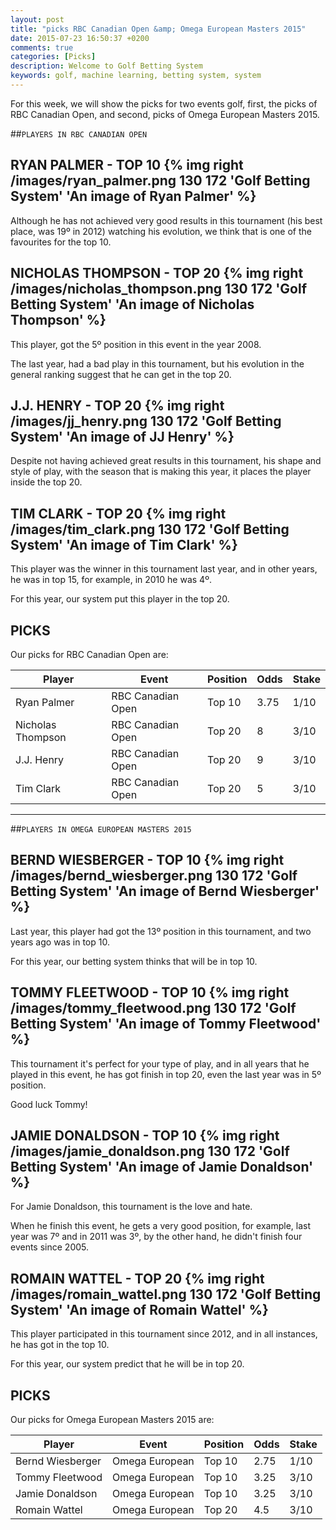 ```yaml
---
layout: post
title: "picks RBC Canadian Open &amp; Omega European Masters 2015"
date: 2015-07-23 16:50:37 +0200
comments: true
categories: [Picks]
description: Welcome to Golf Betting System
keywords: golf, machine learning, betting system, system
---
```


For this week, we will show the picks for two events golf, first, the picks of RBC Canadian Open, and second, picks of Omega European Masters 2015.

##`PLAYERS IN RBC CANADIAN OPEN`

## RYAN PALMER - TOP 10   {% img right /images/ryan_palmer.png 130 172 'Golf Betting System' 'An image of Ryan Palmer' %}

Although he has not achieved very good results in this tournament (his best place, was 19º in 2012) watching his evolution, we think
that is one of the favourites for the top 10.

## NICHOLAS THOMPSON - TOP 20   {% img right /images/nicholas_thompson.png 130 172 'Golf Betting System' 'An image of Nicholas Thompson' %}

This player, got the 5º position in this event in the year 2008. 

The last year, had a bad play in this tournament, but his evolution in the general ranking suggest that he can get in the top 20.

## J.J. HENRY - TOP 20   {% img right /images/jj_henry.png 130 172 'Golf Betting System' 'An image of JJ Henry' %}

Despite not having achieved great results in this tournament, his shape and style of play, with the season that is making this year, it places the player inside the top 20.

## TIM CLARK - TOP 20   {% img right /images/tim_clark.png 130 172 'Golf Betting System' 'An image of Tim Clark' %}

This player was the winner in this tournament last year, and in other years, he was in top 15, for example, in 2010 he was 4º.

For this year, our system put this player in the top 20.


## PICKS

Our picks for RBC Canadian Open are:

| Player         | Event              | Position     | Odds       | Stake        |
| -------------- | ------------------ | ------------ | ---------- | ------------ |
| Ryan Palmer    | RBC Canadian Open | Top 10        | 3.75		  | 1/10         |
| Nicholas Thompson| RBC Canadian Open | Top 20       | 8		  | 3/10         |
| J.J. Henry     | RBC Canadian Open | Top 20       | 9		  | 3/10         |
| Tim Clark      | RBC Canadian Open | Top 20       | 5		      | 3/10         |


-------------------------------------------------------------------------------

##`PLAYERS IN OMEGA EUROPEAN MASTERS 2015`

## BERND WIESBERGER - TOP 10   {% img right /images/bernd_wiesberger.png 130 172 'Golf Betting System' 'An image of Bernd Wiesberger' %}

Last year, this player had got the 13º position in this tournament, and two years ago was in top 10. 

For this year, our betting system thinks that will be in top 10.

## TOMMY FLEETWOOD - TOP 10   {% img right /images/tommy_fleetwood.png 130 172 'Golf Betting System' 'An image of Tommy Fleetwood' %}

This tournament it's perfect for your type of play, and in all years that he played in this event, he has got finish in top 20, even the last year was in 5º position. 

Good luck Tommy!

## JAMIE DONALDSON - TOP 10   {% img right /images/jamie_donaldson.png 130 172 'Golf Betting System' 'An image of Jamie Donaldson' %}

For Jamie Donaldson, this tournament is the love and hate. 

When he finish this event, he gets a very good position, for example, last year was 7º and in 2011 was 3º, by the other hand, he didn't finish four events since 2005.

## ROMAIN WATTEL - TOP 20   {% img right /images/romain_wattel.png 130 172 'Golf Betting System' 'An image of Romain Wattel' %}

This player participated in this tournament since 2012, and in all instances, he has got in the top 10. 

For this year, our system predict that he will be in top 20.


## PICKS

Our picks for Omega European Masters 2015 are:


| Player         | Event              | Position     | Odds       | Stake        |
| -------------- | ------------------ | ------------ | ---------- | ------------ |
| Bernd Wiesberger    | Omega European | Top 10        | 2.75		  | 1/10         |
| Tommy Fleetwood| Omega European | Top 10       | 3.25		  | 3/10         |
| Jamie Donaldson     | Omega European | Top 10       | 3.25		  | 3/10         |
| Romain Wattel      | Omega European | Top 20       | 4.5		      | 3/10         |